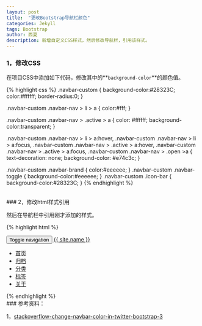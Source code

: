 ```yaml
---
layout: post
title:  "更改Bootstrap导航栏颜色"
categories: Jekyll
tags: Bootstrap
author: 西夏
description: 新增自定义CSS样式，然后修改导航栏，引用该样式。
---
```


###  1，修改CSS

在项目CSS中添加如下代码，修改其中的**`background-color`**的颜色值。

{% highlight css %}
.navbar-custom {
    background-color:#28323C;
    color:#ffffff;
    border-radius:0;
}

.navbar-custom .navbar-nav > li > a {
    color:#fff;
}

.navbar-custom .navbar-nav > .active > a {
    color: #ffffff;
    background-color:transparent;
}

.navbar-custom .navbar-nav > li > a:hover,
.navbar-custom .navbar-nav > li > a:focus,
.navbar-custom .navbar-nav > .active > a:hover,
.navbar-custom .navbar-nav > .active > a:focus,
.navbar-custom .navbar-nav > .open >a {
    text-decoration: none;
    background-color: #e74c3c;
}

.navbar-custom .navbar-brand {
    color:#eeeeee;
}
.navbar-custom .navbar-toggle {
    background-color:#eeeeee;
}
.navbar-custom .icon-bar {
    background-color:#28323C;
}
{% endhighlight %}

<br/>
###  2，修改html样式引用

然后在导航栏中引用刚才添加的样式。

{% highlight html %}
<div class="container-fluid">
    <div class="row-fluid">
        <div class="navbar navbar-custom navbar-fixed-top" role="navigation">
            <div class="navbar-header">
                <button type="button" class="navbar-toggle" data-toggle="collapse" data-target="#bs-example-navbar-collapse-1">
                    <span class="sr-only">Toggle navigation</span>
                    <span class="icon-bar"></span>
                    <span class="icon-bar"></span>
                    <span class="icon-bar"></span>
                </button>
                <a class="navbar-brand" href="{{ site.baseurl }}/">{{ site.name }}</a>
            </div>
            <div class="collapse navbar-collapse" id="bs-example-navbar-collapse-1">
                <ul class="nav navbar-nav">
                    <li class="active"><a href="{{ site.baseurl }}/">首页</a></li>
                    <li class="active"><a href="{{ site.baseurl }}/archive.html">归档</a></li>
                    <li class="active"><a href="{{ site.baseurl }}/categories.html">分类</a></li>
                    <li class="active"><a href="{{ site.baseurl }}/tags.html">标签</a></li>
                    <li class="active"><a href="{{ site.baseurl }}/about.html">关于</a></li>
                </ul>
            </div>
        </div>
    </div>
</div>
{% endhighlight %}

<!-- 后面是文章参考资料 -->
<br/>
### 参考资料：

1，[stackoverflow-change-navbar-color-in-twitter-bootstrap-3][stackoverflow]

<!-- 文章插图和超链接 -->
[stackoverflow]: https://stackoverflow.com/questions/18529274/change-navbar-color-in-twitter-bootstrap-3
